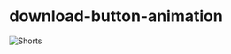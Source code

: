 # download-button-animation

![Shorts](https://user-images.githubusercontent.com/95895380/147089280-023618e5-6bab-48ee-b0f8-9881f69f6e55.png)
